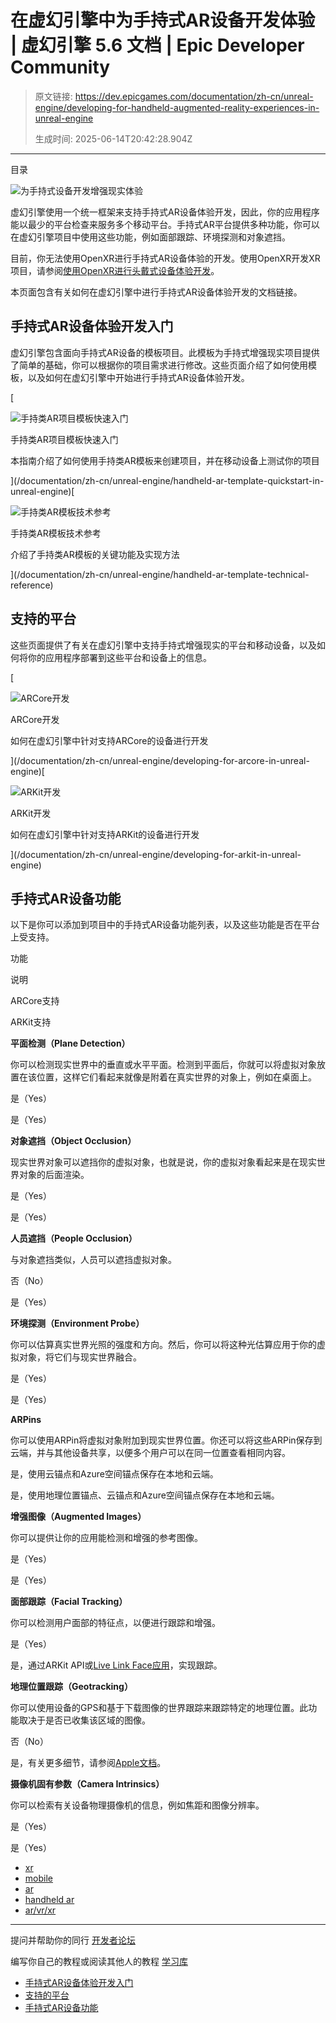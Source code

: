 # 在虚幻引擎中为手持式AR设备开发体验 | 虚幻引擎 5.6 文档 | Epic Developer Community

> 原文链接: https://dev.epicgames.com/documentation/zh-cn/unreal-engine/developing-for-handheld-augmented-reality-experiences-in-unreal-engine
> 
> 生成时间: 2025-06-14T20:42:28.904Z

---

目录

![为手持式设备开发增强现实体验](https://dev.epicgames.com/community/api/documentation/image/9496b159-e7fc-41ea-a918-b41b9ef02950?resizing_type=fill&width=1920&height=335)

虚幻引擎使用一个统一框架来支持手持式AR设备体验开发，因此，你的应用程序能以最少的平台检查来服务多个移动平台。手持式AR平台提供多种功能，你可以在虚幻引擎项目中使用这些功能，例如面部跟踪、环境探测和对象遮挡。

目前，你无法使用OpenXR进行手持式AR设备体验的开发。使用OpenXR开发XR项目，请参阅[使用OpenXR进行头戴式设备体验开发](/documentation/zh-cn/unreal-engine/developing-for-head-mounted-experiences-with-openxr-in-unreal-engine)。

本页面包含有关如何在虚幻引擎中进行手持式AR设备体验开发的文档链接。

## 手持式AR设备体验开发入门

虚幻引擎包含面向手持式AR设备的模板项目。此模板为手持式增强现实项目提供了简单的基础，你可以根据你的项目需求进行修改。这些页面介绍了如何使用模板，以及如何在虚幻引擎中开始进行手持式AR设备体验开发。

[

![手持类AR项目模板快速入门](https://d1iv7db44yhgxn.cloudfront.net/documentation/images/2ecea164-d82f-4e6c-999b-4577fcb65897/scanningplanes.png)

手持类AR项目模板快速入门

本指南介绍了如何使用手持类AR模板来创建项目，并在移动设备上测试你的项目





](/documentation/zh-cn/unreal-engine/handheld-ar-template-quickstart-in-unreal-engine)[

![手持类AR模板技术参考](https://d1iv7db44yhgxn.cloudfront.net/documentation/images/2fd23ca3-6865-4bac-a761-c51641e9e154/placeholder_topic.png)

手持类AR模板技术参考

介绍了手持类AR模板的关键功能及实现方法





](/documentation/zh-cn/unreal-engine/handheld-ar-template-technical-reference)

## 支持的平台

这些页面提供了有关在虚幻引擎中支持手持式增强现实的平台和移动设备，以及如何将你的应用程序部署到这些平台和设备上的信息。

[

![ARCore开发](https://d1iv7db44yhgxn.cloudfront.net/documentation/images/2327f750-5708-43a3-813a-49fd27eb2184/placeholder_topic.png)

ARCore开发

如何在虚幻引擎中针对支持ARCore的设备进行开发





](/documentation/zh-cn/unreal-engine/developing-for-arcore-in-unreal-engine)[

![ARKit开发](https://d1iv7db44yhgxn.cloudfront.net/documentation/images/2446bd26-bac0-448b-9c45-1427d987ab96/placeholder_topic.png)

ARKit开发

如何在虚幻引擎中针对支持ARKit的设备进行开发





](/documentation/zh-cn/unreal-engine/developing-for-arkit-in-unreal-engine)

## 手持式AR设备功能

以下是你可以添加到项目中的手持式AR设备功能列表，以及这些功能是否在平台上受支持。

功能

说明

ARCore支持

ARKit支持

**平面检测（Plane Detection）**

你可以检测现实世界中的垂直或水平平面。检测到平面后，你就可以将虚拟对象放置在该位置，这样它们看起来就像是附着在真实世界的对象上，例如在桌面上。

是（Yes）

是（Yes）

**对象遮挡（Object Occlusion）**

现实世界对象可以遮挡你的虚拟对象，也就是说，你的虚拟对象看起来是在现实世界对象的后面渲染。

是（Yes）

是（Yes）

**人员遮挡（People Occlusion）**

与对象遮挡类似，人员可以遮挡虚拟对象。

否（No）

是（Yes）

**环境探测（Environment Probe）**

你可以估算真实世界光照的强度和方向。然后，你可以将这种光估算应用于你的虚拟对象，将它们与现实世界融合。

是（Yes）

是（Yes）

**ARPins**

你可以使用ARPin将虚拟对象附加到现实世界位置。你还可以将这些ARPin保存到云端，并与其他设备共享，以便多个用户可以在同一位置查看相同内容。

是，使用云锚点和Azure空间锚点保存在本地和云端。

是，使用地理位置锚点、云锚点和Azure空间锚点保存在本地和云端。

**增强图像（Augmented Images）**

你可以提供让你的应用能检测和增强的参考图像。

是（Yes）

是（Yes）

**面部跟踪（Facial Tracking）**

你可以检测用户面部的特征点，以便进行跟踪和增强。

是（Yes）

是，通过ARKit API或[Live Link Face应用](/documentation/zh-cn/unreal-engine/recording-face-animation-on-ios-device-in-unreal-engine)，实现跟踪。

**地理位置跟踪（Geotracking）**

你可以使用设备的GPS和基于下载图像的世界跟踪来跟踪特定的地理位置。此功能取决于是否已收集该区域的图像。

否（No）

是，有关更多细节，请参阅[Apple文档](https://developer.apple.com/documentation/arkit/content_anchors/tracking_geographic_locations_in_ar)。

**摄像机固有参数（Camera Intrinsics）**

你可以检索有关设备物理摄像机的信息，例如焦距和图像分辨率。

是（Yes）

是（Yes）

-   [xr](https://dev.epicgames.com/community/search?query=xr)
-   [mobile](https://dev.epicgames.com/community/search?query=mobile)
-   [ar](https://dev.epicgames.com/community/search?query=ar)
-   [handheld ar](https://dev.epicgames.com/community/search?query=handheld%20ar)
-   [ar/vr/xr](https://dev.epicgames.com/community/search?query=ar%2Fvr%2Fxr)

* * *

提问并帮助你的同行 [开发者论坛](https://forums.unrealengine.com/categories?tag=unreal-engine)

编写你自己的教程或阅读其他人的教程 [学习库](https://dev.epicgames.com/community/unreal-engine/learning)

-   [手持式AR设备体验开发入门](/documentation/zh-cn/unreal-engine/developing-for-handheld-augmented-reality-experiences-in-unreal-engine#%E6%89%8B%E6%8C%81%E5%BC%8Far%E8%AE%BE%E5%A4%87%E4%BD%93%E9%AA%8C%E5%BC%80%E5%8F%91%E5%85%A5%E9%97%A8)
-   [支持的平台](/documentation/zh-cn/unreal-engine/developing-for-handheld-augmented-reality-experiences-in-unreal-engine#%E6%94%AF%E6%8C%81%E7%9A%84%E5%B9%B3%E5%8F%B0)
-   [手持式AR设备功能](/documentation/zh-cn/unreal-engine/developing-for-handheld-augmented-reality-experiences-in-unreal-engine#%E6%89%8B%E6%8C%81%E5%BC%8Far%E8%AE%BE%E5%A4%87%E5%8A%9F%E8%83%BD)